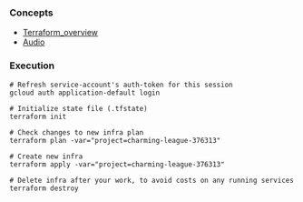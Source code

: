 ### Concepts
* [Terraform_overview](../1_terraform_overview.md)
* [Audio](https://drive.google.com/file/d/1IqMRDwJV-m0v9_le_i2HA_UbM_sIWgWx/view?usp=sharing)

### Execution

```shell
# Refresh service-account's auth-token for this session
gcloud auth application-default login

# Initialize state file (.tfstate)
terraform init

# Check changes to new infra plan
terraform plan -var="project=charming-league-376313"
```

```shell
# Create new infra
terraform apply -var="project=charming-league-376313"
```

```shell
# Delete infra after your work, to avoid costs on any running services
terraform destroy
```

